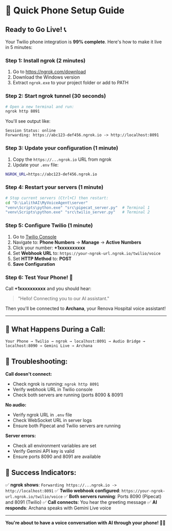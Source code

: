 # 🚀 Quick Phone Setup Guide

## Ready to Go Live! 📞

Your Twilio phone integration is **99% complete**. Here's how to make it live in 5 minutes:

### Step 1: Install ngrok (2 minutes)
1. Go to https://ngrok.com/download
2. Download the Windows version
3. Extract `ngrok.exe` to your project folder or add to PATH

### Step 2: Start ngrok tunnel (30 seconds)
```bash
# Open a new terminal and run:
ngrok http 8091
```

You'll see output like:
```
Session Status: online
Forwarding: https://abc123-def456.ngrok.io -> http://localhost:8091
```

### Step 3: Update your configuration (1 minute)
1. Copy the `https://...ngrok.io` URL from ngrok
2. Update your `.env` file:
```bash
NGROK_URL=https://abc123-def456.ngrok.io
```

### Step 4: Restart your servers (1 minute)
```bash
# Stop current servers (Ctrl+C) then restart:
cd "D:\LalithAI\MyVoiceAgent\server"
"venv\Scripts\python.exe" "src\pipecat_server.py"  # Terminal 1
"venv\Scripts\python.exe" "src\twilio_server.py"   # Terminal 2
```

### Step 5: Configure Twilio (1 minute)
1. Go to [Twilio Console](https://console.twilio.com/)
2. Navigate to: **Phone Numbers** → **Manage** → **Active Numbers**
3. Click your number: **+1xxxxxxxxxx**
4. Set **Webhook URL** to: `https://your-ngrok-url.ngrok.io/twilio/voice`
5. Set **HTTP Method** to: **POST**
6. **Save Configuration**

### Step 6: Test Your Phone! 📱
Call **+1xxxxxxxxxx** and you should hear:
> "Hello! Connecting you to our AI assistant."

Then you'll be connected to **Archana**, your Renova Hospital voice assistant!

---

## 🎯 What Happens During a Call:

```
Your Phone → Twilio → ngrok → localhost:8091 → Audio Bridge → localhost:8090 → Gemini Live → Archana
```

## 🔧 Troubleshooting:

**Call doesn't connect:**
- Check ngrok is running: `ngrok http 8091`
- Verify webhook URL in Twilio console
- Check both servers are running (ports 8090 & 8091)

**No audio:**
- Verify ngrok URL in `.env` file
- Check WebSocket URL in server logs
- Ensure both Pipecat and Twilio servers are running

**Server errors:**
- Check all environment variables are set
- Verify Gemini API key is valid
- Ensure ports 8090 and 8091 are available

## 🎉 Success Indicators:

✅ **ngrok shows**: `Forwarding https://...ngrok.io -> http://localhost:8091`
✅ **Twilio webhook configured**: `https://your-ngrok-url.ngrok.io/twilio/voice`
✅ **Both servers running**: Ports 8090 (Pipecat) and 8091 (Twilio)
✅ **Call connects**: You hear the greeting message
✅ **AI responds**: Archana speaks with Gemini Live voice

---

**You're about to have a voice conversation with AI through your phone! 🤖📞**